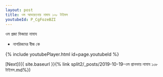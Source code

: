 ```yaml
---
layout: post
title: ওম আভারতনায় নামায ১০৮ টাইমস
youtubeId: P_CgFozeBZI
---
```

 
 
 ওম প্রজা ভিজায়া নামায  
 
 -  নাগরিকদের বীজ কে 
 
  
 
  
 
 
 
 
 
 


{% include youtubePlayer.html id=page.youtubeId %}
 
[Next]({{ site.baseurl }}{% link  split2/_posts/2019-10-19-ওম প্রানভায় নামায ১০৮ টাইমস.md%})
 
